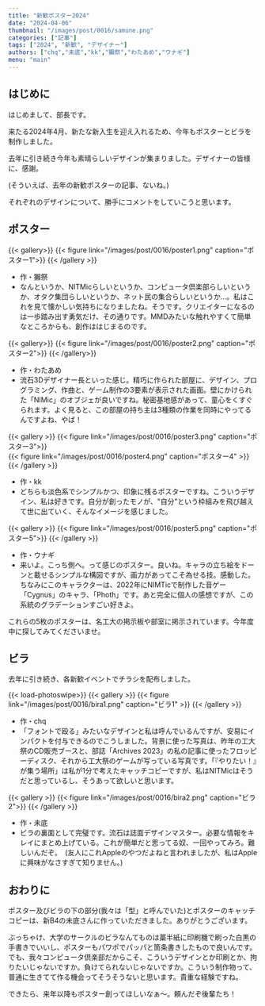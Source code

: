 ```yaml
---
title: "新歓ポスター2024"
date: "2024-04-06"
thumbnail: "/images/post/0016/samune.png"
categories: ["記事"]
tags: ["2024", "新歓", "デザイナー"]
authors: ["chq","未底","kk","獺祭","わたあめ","ウナギ"]
menu: "main"
---
```


## はじめに

はじめまして、部長です。

来たる2024年4月、新たな新入生を迎え入れるため、今年もポスターとビラを制作しました。

去年に引き続き今年も素晴らしいデザインが集まりました。デザイナーの皆様に、感謝。

(そういえば、去年の新歓ポスターの記事、ないね。)

それぞれのデザインについて、勝手にコメントをしていこうと思います。

## ポスター

{{< gallery>}}
    {{< figure link="/images/post/0016/poster1.png" caption="ポスター1">}}
{{< /gallery >}}

- 作・獺祭
 - なんというか、NITMicらしいというか、コンピュータ倶楽部らしいというか、オタク集団らしいというか、ネット民の集合らしいというか...。私はこれを見て懐かしい気持ちになりましたね。そうです。クリエイターになるのは一歩踏み出す勇気だけ、その通りです。MMDみたいな触れやすくて簡単なところからも、創作ははじまるのです。

{{< gallery>}}
    {{< figure link="/images/post/0016/poster2.png" caption="ポスター2">}}
{{< /gallery>}}
- 作・わたあめ
 - 流石3Dデザイナー長といった感じ。精巧に作られた部屋に、デザイン、プログラミング、作曲と、ゲーム制作の3要素が表示された画面。壁にかけられた「NIMic」のオブジェが良いですね。秘密基地感があって、童心をくすぐられます。よく見ると、この部屋の持ち主は3種類の作業を同時にやってるんですよね、やば！


{{< gallery >}}
    {{< figure link="/images/post/0016/poster3.png" caption="ポスター3">}}  
    {{< figure link="/images/post/0016/poster4.png" caption="ポスター4" >}}
{{< /gallery >}}
- 作・kk
 - どちらも淡色系でシンプルかつ、印象に残るポスターですね。こういうデザイン、私は好きです。自分が創ったモノが、"自分"という枠組みを飛び越えて世に出ていく、そんなイメージを感じました。

{{< gallery >}}
    {{< figure link="/images/post/0016/poster5.png" caption="ポスター5">}}
{{< /gallery >}}
- 作・ウナギ
 - 来いよ。こっち側へ。って感じのポスター。良いね。キャラの立ち絵をドーンと載せるシンプルな構図ですが、画力があってこそ為せる技。感動した。ちなみにこのキャラクターは、2022年にNIMTicで制作した音ゲー「Cygnus」のキャラ、「Photh」です。あと完全に個人の感想ですが、この系統のグラデーションすごい好きよ。

これらの5枚のポスターは、名工大の掲示板や部室に掲示されています。今年度中に探してみてくださいませ。

## ビラ

去年に引き続き、各新歓イベントでチラシを配布しました。

{{< load-photoswipe>}}
{{< gallery >}}
    {{< figure link="/images/post/0016/bira1.png" caption="ビラ1" >}}
{{< /gallery >}}

- 作・chq
 - 「フォントで殴る」みたいなデザインと私は呼んでいるんですが、安易にインパクトを付与できるのでこうしました。背景に使った写真は、昨年の工大祭のCD販売ブースと、部誌「Archives 2023」の私の記事に使ったフロッピーディスク、それから工大祭のゲームが写っている写真です。「『やりたい！』が集う場所」は私が1分で考えたキャッチコピーですが、私はNITMicはそうだと思っているし、そうあって欲しいと思います。

{{< gallery >}}
    {{< figure link="/images/post/0016/bira2.png" caption="ビラ2">}}
{{< /gallery >}}
- 作・未底
 - ビラの裏面として完璧です。流石は誌面デザインマスター。必要な情報をキレイにまとめ上げている。これが簡単だと思ってる奴、一回やってみろ。難しいんだぞ。　(友人にこれAppleのやつだよねと言われましたが、私はAppleに興味がなさすぎて知りません。)

## おわりに

ポスター及びビラの下の部分(我々は「型」と呼んでいた)とポスターのキャッチコピーは、新B4の未底さんに作っていただきました。ありがとうございます。

ぶっちゃけ、大学のサークルのビラなんてものは藁半紙に印刷機で刷った白黒の手書きでいいし、ポスターもパワポでパッパと箇条書きしたもので良いんです。でも、我々コンピュータ倶楽部だからこそ、こういうデザインとか印刷とか、拘りたいじゃないですか。負けてられないじゃないですか。こういう制作物って、普通に生きてて作る機会ってそうそうないと思います。貴重な経験ですね。

できたら、来年以降もポスター創ってほしいなぁ～。頼んだぞ後輩たち！